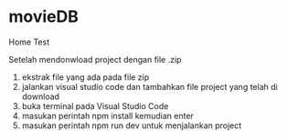 # movieDB
Home Test

Setelah mendonwload project dengan file .zip
1. ekstrak file yang ada pada file zip
2. jalankan visual studio code dan tambahkan file project yang telah di download
3. buka terminal pada Visual Studio Code
4. masukan perintah npm install kemudian enter
5. masukan perintah npm run dev untuk menjalankan project
